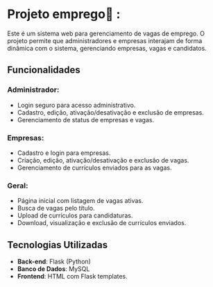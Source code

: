 # Projeto emprego💼 :

Este é um sistema web para gerenciamento de vagas de emprego. O projeto permite que administradores e empresas interajam de forma dinâmica com o sistema, gerenciando empresas, vagas e candidatos. 

## Funcionalidades

### Administrador:
- Login seguro para acesso administrativo.
- Cadastro, edição, ativação/desativação e exclusão de empresas.
- Gerenciamento de status de empresas e vagas.

### Empresas:
- Cadastro e login para empresas.
- Criação, edição, ativação/desativação e exclusão de vagas.
- Gerenciamento de currículos enviados para as vagas.

### Geral:
- Página inicial com listagem de vagas ativas.
- Busca de vagas pelo título.
- Upload de currículos para candidaturas.
- Download, visualização e exclusão de currículos enviados.

## Tecnologias Utilizadas

- **Back-end**: Flask (Python)
- **Banco de Dados**: MySQL
- **Frontend**: HTML com Flask templates.



